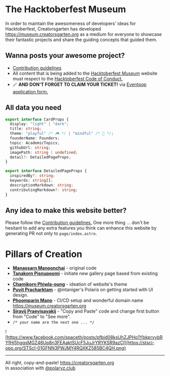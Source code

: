 # The Hacktoberfest Museum

In order to maintain the awesomeness of developers' ideas for Hacktoberfest, Creatorsgarten has developed https://museum.creatorsgarten.org as a medium for everyone to showcase their fantastic projects and share the guiding concepts that guided them.

## Wanna posts your awesome project?

- [Contribution guidelines](CONTRIBUTING.MD)
- All content that is being added to the [Hacktoberfest Museum](https://museum.creatorsgarten.org) website must respect to the [Hacktoberfest Code of Conduct.](https://do.co/hacktoberconduct)
- 🪄 **AND DON'T FORGET TO CLAIM YOUR TICKET!** via [Eventpop application form.](https://www.eventpop.me/events/13854/application_forms/845/applicants/new)

## All data you need

```ts
export interface CardProps {
  display: "light" | "dark";
  title: string;
  theme: "playful" /* 🎮 */ | "mindful" /* 🧠 */;
  founderName: Founders;
  topic: AcademicTopics;
  githubUrl: string;
  imagePath: string | undefined;
  detail?: DetailedPageProps;
}

export interface DetailedPageProps {
  inspiredBy?: string;
  keywords: string[];
  descriptionMarkdown: string;
  contributingMarkdown?: string;
}
```

## Any idea to make this website better?

Please follow the [Contribution guidelines.](CONTRIBUTING.MD) One more thing ... don't be hesitant to add any extra features you think can enhance this website by generating PR not only to `page/index.astro`.
<br />

# Pillars of Creation

- [**Manassarn Manoonchai**](https://github.com/narze) - original code
- [**Tanakorn Pisnupoomi**](https://github.com/intaniger) - initiate new gallery page based from existing code
- [**Chamikorn Phiwla-oung**](https://github.com/Jabont) - ideation of website's theme
- [**Puvit Pracharktam**](https://github.com/pondspective) - @intaniger's Polaris on getting started with UI design.
- [**Phoomparin Mano**](https://github.com/heypoom) - CI/CD setup and wonderful domain name https://museum.creatorsgarten.org
- [**Siravij Praevisavakij**](https://github.com/siravijbb) - "Copy and Paste" code and change first button from "Code" to "See more".
- `/* your name are the next one ... */`

![https://www.facebook.com/spaceth/posts/pfbid08ksUhZJPHo1YbkprvybRYfHj5hgqsMGZ46Up8n3FEAaktSUcF5JuJrYRYKSR9azCl](https://stsci-opo.org/STScI-01GFNN3PWJMY4RQXKZ585BC4QH.png)

---

All right, copy-and-paste! https://creatorsgarten.org <br />
In association with [@polaryz.club](https://www.instagram.com/polaryz.club/)
